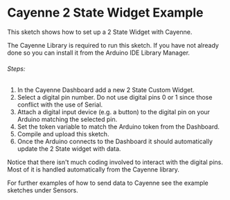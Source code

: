 # Cayenne 2 State Widget Example

This sketch shows how to set up a 2 State Widget with Cayenne.

The Cayenne Library is required to run this sketch. If you have not already done so you can install it from the Arduino IDE Library Manager.

###### Steps:
1. In the Cayenne Dashboard add a new 2 State Custom Widget.
2. Select a digital pin number. Do not use digital pins 0 or 1 since those conflict with the use of Serial.
3. Attach a digital input device (e.g. a button) to the digital pin on your Arduino matching the selected pin.
4. Set the token variable to match the Arduino token from the Dashboard.
5. Compile and upload this sketch.
6. Once the Arduino connects to the Dashboard it should automatically update the 2 State widget with data.

Notice that there isn't much coding involved to interact with the digital pins.
Most of it is handled automatically from the Cayenne library.

For further examples of how to send data to Cayenne see the example sketches under Sensors.